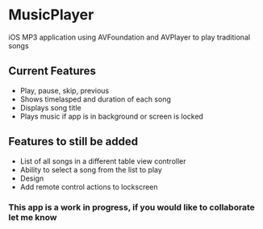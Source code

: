 # MusicPlayer
iOS MP3 application using AVFoundation and AVPlayer to play traditional songs

## Current Features
- Play, pause, skip, previous
- Shows timelasped and duration of each song
- Displays song title
- Plays music if app is in background or screen is locked

## Features to still be added
- List of all songs in a different table view controller
- Ability to select a song from the list to play
- Design
- Add remote control actions to lockscreen 

### This app is a work in progress, if you would like to collaborate let me know 
